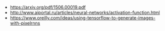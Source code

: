 * https://arxiv.org/pdf/1506.00019.pdf
* http://www.aiportal.ru/articles/neural-networks/activation-function.html
* https://www.oreilly.com/ideas/using-tensorflow-to-generate-images-with-pixelrnns
